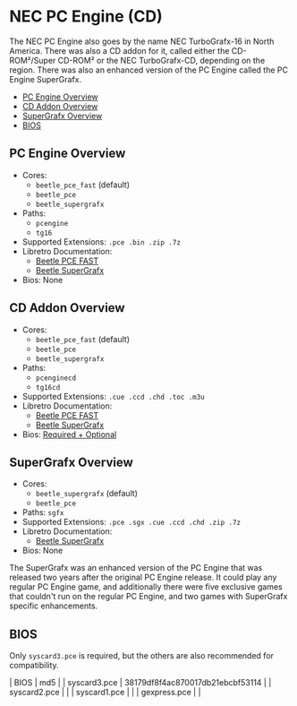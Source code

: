 # NEC PC Engine (CD)

The NEC PC Engine also goes by the name NEC TurboGrafx-16 in North America. There was also a CD addon for it, called either the CD-ROM²/Super CD-ROM² or the NEC TurboGrafx-CD, depending on the region. There was also an enhanced version of the PC Engine called the PC Engine SuperGrafx.

- [PC Engine Overview](#pc-engine-overview)
- [CD Addon Overview](#cd-addon-overview)
- [SuperGrafx Overview](#supergrafx-overview)
- [BIOS](#bios)

## PC Engine Overview

- Cores:
  - `beetle_pce_fast` (default)
  - `beetle_pce`
  - `beetle_supergrafx`
- Paths:
  - `pcengine`
  - `tg16`
- Supported Extensions: `.pce .bin .zip .7z`
- Libretro Documentation:
  - [Beetle PCE FAST](https://docs.libretro.com/library/beetle_pce_fast/)
  - [Beetle SuperGrafx](https://docs.libretro.com/library/beetle_sgx/)
- Bios: None

## CD Addon Overview

- Cores:
  - `beetle_pce_fast` (default)
  - `beetle_pce`
  - `beetle_supergrafx`
- Paths:
  - `pcenginecd`
  - `tg16cd`
- Supported Extensions: `.cue .ccd .chd .toc .m3u`
- Libretro Documentation:
  - [Beetle PCE FAST](https://docs.libretro.com/library/beetle_pce_fast/)
  - [Beetle SuperGrafx](https://docs.libretro.com/library/beetle_sgx/)
- Bios: [Required + Optional](#bios)

## SuperGrafx Overview

- Cores:
  - `beetle_supergrafx` (default)
  - `beetle_pce`
- Paths: `sgfx`
- Supported Extensions: `.pce .sgx .cue .ccd .chd .zip .7z`
- Libretro Documentation:
  - [Beetle SuperGrafx](https://docs.libretro.com/library/beetle_sgx/)
- Bios: None

The SuperGrafx was an enhanced version of the PC Engine that was released two years after the original PC Engine release. It could play any regular PC Engine game, and additionally there were five exclusive games that couldn't run on the regular PC Engine, and two games with SuperGrafx specific enhancements.

## BIOS

Only `syscard3.pce` is required, but the others are also recommended for compatibility.

| BIOS          | md5                              |
| syscard3.pce  | 38179df8f4ac870017db21ebcbf53114 |
| syscard2.pce  |                                  |
| syscard1.pce  |                                  |
| gexpress.pce  |                                  |
